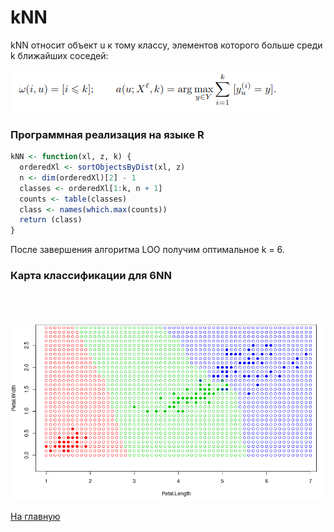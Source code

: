 # kNN

kNN относит объект u к тому классу, элементов которого больше среди k ближайших соседей:

![kNN](kNN.png)

### Программная реализация на языке R

```R
kNN <- function(xl, z, k) {
  orderedXl <- sortObjectsByDist(xl, z)
  n <- dim(orderedXl)[2] - 1
  classes <- orderedXl[1:k, n + 1]
  counts <- table(classes)
  class <- names(which.max(counts))
  return (class)
}
```

После завершения алгоритма LOO получим оптимальное k = 6.

### Карта классификации для 6NN
<br/><br/>

<img src="kNN_kk.png" width="600">

<a href="https://github.com/davilexx/ml1">На главную</a>
